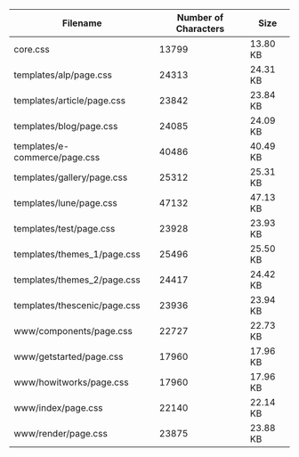 | Filename                      | Number of Characters | Size     |
| ----------------------------- | -------------------- | -------- |
| core.css                      | 13799                | 13.80 KB |
| templates/alp/page.css        | 24313                | 24.31 KB |
| templates/article/page.css    | 23842                | 23.84 KB |
| templates/blog/page.css       | 24085                | 24.09 KB |
| templates/e-commerce/page.css | 40486                | 40.49 KB |
| templates/gallery/page.css    | 25312                | 25.31 KB |
| templates/lune/page.css       | 47132                | 47.13 KB |
| templates/test/page.css       | 23928                | 23.93 KB |
| templates/themes_1/page.css   | 25496                | 25.50 KB |
| templates/themes_2/page.css   | 24417                | 24.42 KB |
| templates/thescenic/page.css  | 23936                | 23.94 KB |
| www/components/page.css       | 22727                | 22.73 KB |
| www/getstarted/page.css       | 17960                | 17.96 KB |
| www/howitworks/page.css       | 17960                | 17.96 KB |
| www/index/page.css            | 22140                | 22.14 KB |
| www/render/page.css           | 23875                | 23.88 KB |